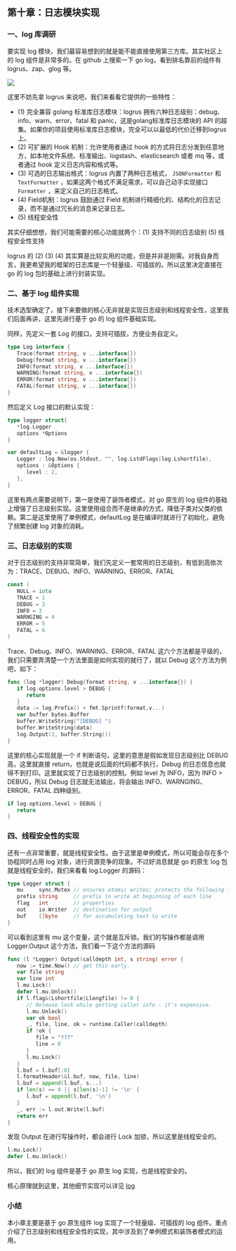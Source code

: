 ## 第十章：日志模块实现

### 一、log 库调研

要实现 log 模块，我们最容易想到的就是能不能直接使用第三方库。其实社区上的 log 组件是非常多的。在 github 上搜索一下 go log，看到排名靠前的组件有 logrus、zap、glog 等。


![](https://user-gold-cdn.xitu.io/2020/3/16/170df49985380be1?w=1188&h=1292&f=jpeg&s=173751)

这里不妨先拿 logrus 来说吧，我们来看看它提供的一些特性：

- (1) 完全兼容 golang 标准库日志模块：logrus 拥有六种日志级别：debug、info、warn、error、fatal 和 panic，这是golang标准库日志模块的 API 的超集。如果你的项目使用标准库日志模块，完全可以以最低的代价迁移到logrus上。
- (2) 可扩展的 Hook 机制：允许使用者通过 hook 的方式将日志分发到任意地方，如本地文件系统、标准输出、logstash、elasticsearch 或者 mq 等，或者通过 hook 定义日志内容和格式等。
- (3) 可选的日志输出格式：logrus 内置了两种日志格式， `JSONFormatter` 和 `TextFormatter` ，如果这两个格式不满足需求，可以自己动手实现接口 `Formatter` ，来定义自己的日志格式。
- (4) Field机制：logrus 鼓励通过 Field 机制进行精细化的、结构化的日志记录，而不是通过冗长的消息来记录日志。
- (5) 线程安全性

其实仔细想想，我们可能需要的核心功能就两个：(1) 支持不同的日志级别  (5) 线程安全性支持

logrus 的 (2) (3) (4) 其实算是比较实用的功能，但是并非是刚需。对我自身而言，我更希望我的框架的日志库是一个轻量级、可插拔的。所以这里决定直接在 go 的 log 包的基础上进行封装实现。

### 二、基于 log 组件实现

技术选型确定了，接下来要做的核心无非就是实现日志级别和线程安全性，这里我们后面再讲，这里先进行基于 go 的 log 组件基础实现。

同样，先定义一套 Log 的接口，支持可插拔，方便业务自定义。

```go
type Log interface {
   Trace(format string, v ...interface{})
   Debug(format string, v ...interface{})
   INFO(format string, v ...interface{})
   WARNING(format string, v ...interface{})
   ERROR(format string, v ...interface{})
   FATAL(format string, v ...interface{})
}
```

然后定义 Log 接口的默认实现：

```go
type logger struct{
   *log.Logger
   options *Options
}

var defaultLog = &logger {
   Logger : log.New(os.Stdout, "", log.LstdFlags|log.Lshortfile),
   options : &Options {
      level : 2,
   },
}
```

这里有两点需要说明下，第一是使用了装饰者模式，对 go 原生的 log 组件的基础上增强了日志级别实现。这里使用组合而不是继承的方式，降低子类对父类的依赖。第二是这里使用了单例模式，defaultLog 是在编译时就进行了初始化，避免了频繁创建 log 对象的消耗。

### 三、日志级别的实现

对于日志级别的支持非常简单，我们先定义一套常用的日志级别，有低到高依次为：TRACE、DEBUG、INFO、WARNING、ERROR、FATAL

```go
const (
   NULL = iota
   TRACE = 1
   DEBUG = 2
   INFO = 3
   WARNGING = 4
   ERROR = 5
   FATAL = 6
)
```

Trace、Debug、INFO、WARNING、ERROR、FATAL 这六个方法都是平级的，我们只需要弄清楚一个方法里面是如何实现的就行了，就以 Debug 这个方法为例吧，如下：

```go
func (log *logger) Debug(format string, v ...interface{}) {
   if log.options.level > DEBUG {
      return
   }
   data := log.Prefix() + fmt.Sprintf(format,v...)
   var buffer bytes.Buffer
   buffer.WriteString("[DEBUG] ")
   buffer.WriteString(data)
   log.Output(3, buffer.String())
}
```

这里的核心实现就是一个 if 判断语句，这里的意思是假如发现日志级别比 DEBUG 高，这里就直接 return，也就是说后面的代码都不执行，Debug 的日志信息也就得不到打印。这里就实现了日志级别的控制。例如 level 为 INFO，因为 INFO > DEBUG，所以 Debug 日志就无法输出，将会输出 INFO、WARNGING、ERROR、FATAL 四种级别。

```go
if log.options.level > DEBUG {
   return
}
```

### 四、线程安全性的实现

还有一点非常重要，就是线程安全性。由于这里是单例模式，所以可能会存在多个协程同时占用 log 对象，进行资源竞争的现象。不过好消息就是 go 的原生 log 包就是线程安全的，我们来看看 log.Logger 的源码：

```go
type Logger struct {
   mu     sync.Mutex // ensures atomic writes; protects the following fields
   prefix string     // prefix to write at beginning of each line
   flag   int        // properties
   out    io.Writer  // destination for output
   buf    []byte     // for accumulating text to write
}
```

可以看到这里有 mu 这个变量，这个就是互斥锁。我们的写操作都是调用 Logger.Output 这个方法，我们看一下这个方法的源码

```go
func (l *Logger) Output(calldepth int, s string) error {
   now := time.Now() // get this early.
   var file string
   var line int
   l.mu.Lock()
   defer l.mu.Unlock()
   if l.flag&(Lshortfile|Llongfile) != 0 {
      // Release lock while getting caller info - it's expensive.
      l.mu.Unlock()
      var ok bool
      _, file, line, ok = runtime.Caller(calldepth)
      if !ok {
         file = "???"
         line = 0
      }
      l.mu.Lock()
   }
   l.buf = l.buf[:0]
   l.formatHeader(&l.buf, now, file, line)
   l.buf = append(l.buf, s...)
   if len(s) == 0 || s[len(s)-1] != '\n' {
      l.buf = append(l.buf, '\n')
   }
   _, err := l.out.Write(l.buf)
   return err
}
```

发现 Output 在进行写操作时，都会进行 Lock 加锁，所以这里是线程安全的。

```go
l.mu.Lock()
defer l.mu.Unlock()
```

所以，我们的 log 组件是基于 go 原生 log 实现，也是线程安全的。

核心原理就到这里，其他细节实现可以详见 [log](https://github.com/lubanproj/gorpc/tree/master/log)



### 小结

本小章主要是基于 go 原生组件 log 实现了一个轻量级、可插拔的 log 组件。重点介绍了日志级别和线程安全性的实现，其中涉及到了单例模式和装饰者模式的运用。

